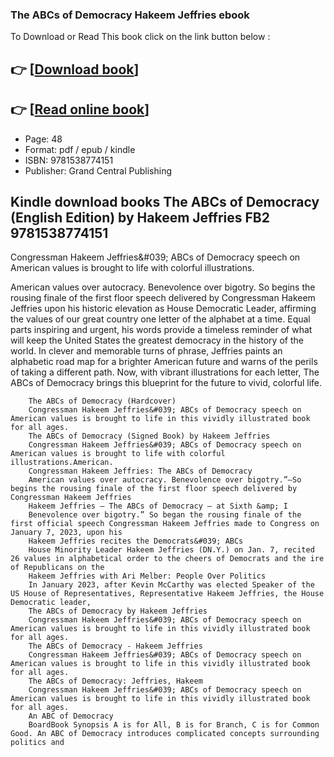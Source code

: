 ### The ABCs of Democracy Hakeem Jeffries ebook

To Download or Read This book click on the link button below :

## 👉  [**[Download book](http://filesbooks.info/download.php?group=book&from=github.com&id=721861&lnk=1079 "Download book")**]

## 👉  [**[Read online book](http://filesbooks.info/download.php?group=book&from=github.com&id=721861&lnk=1079 "Read online book")**]


* Page: 48
* Format: pdf / epub / kindle
* ISBN: 9781538774151
* Publisher: Grand Central Publishing



## Kindle download books The ABCs of Democracy (English Edition) by Hakeem Jeffries FB2 9781538774151



Congressman Hakeem Jeffries&amp;#039; ABCs of Democracy speech on American values is brought to life with colorful illustrations.
 
 American values over autocracy. Benevolence over bigotry. So begins the rousing finale of the first floor speech delivered by Congressman Hakeem Jeffries upon his historic elevation as House Democratic Leader, affirming the values of our great country one letter of the alphabet at a time. Equal parts inspiring and urgent, his words provide a timeless reminder of what will keep the United States the greatest democracy in the history of the world. In clever and memorable turns of phrase, Jeffries paints an alphabetic road map for a brighter American future and warns of the perils of taking a different path. Now, with vibrant illustrations for each letter, The ABCs of Democracy brings this blueprint for the future to vivid, colorful life. 


        The ABCs of Democracy (Hardcover)
        Congressman Hakeem Jeffries&#039; ABCs of Democracy speech on American values is brought to life in this vividly illustrated book for all ages.
        The ABCs of Democracy (Signed Book) by Hakeem Jeffries
        Congressman Hakeem Jeffries&#039; ABCs of Democracy speech on American values is brought to life with colorful illustrations.American.
        Congressman Hakeem Jeffries: The ABCs of Democracy
        American values over autocracy. Benevolence over bigotry.”—So begins the rousing finale of the first floor speech delivered by Congressman Hakeem Jeffries 
        Hakeem Jeffries — The ABCs of Democracy — at Sixth &amp; I
        Benevolence over bigotry.” So began the rousing finale of the first official speech Congressman Hakeem Jeffries made to Congress on January 7, 2023, upon his 
        Hakeem Jeffries recites the Democrats&#039; ABCs
        House Minority Leader Hakeem Jeffries (DN.Y.) on Jan. 7, recited 26 values in alphabetical order to the cheers of Democrats and the ire of Republicans on the 
        Hakeem Jeffries with Ari Melber: People Over Politics
        In January 2023, after Kevin McCarthy was elected Speaker of the US House of Representatives, Representative Hakeem Jeffries, the House Democratic leader, 
        The ABCs of Democracy by Hakeem Jeffries
        Congressman Hakeem Jeffries&#039; ABCs of Democracy speech on American values is brought to life in this vividly illustrated book for all ages.
        The ABCs of Democracy - Hakeem Jeffries
        Congressman Hakeem Jeffries&#039; ABCs of Democracy speech on American values is brought to life in this vividly illustrated book for all ages.
        The ABCs of Democracy: Jeffries, Hakeem
        Congressman Hakeem Jeffries&#039; ABCs of Democracy speech on American values is brought to life in this vividly illustrated book for all ages.
        An ABC of Democracy
        BoardBook Synopsis A is for All, B is for Branch, C is for Common Good. An ABC of Democracy introduces complicated concepts surrounding politics and 
    





